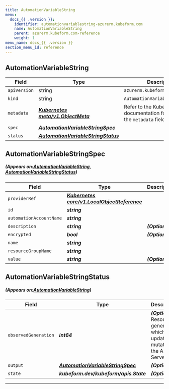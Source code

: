 ```yaml
---
title: AutomationVariableString
menu:
  docs_{{ .version }}:
    identifier: automationvariablestring-azurerm.kubeform.com
    name: AutomationVariableString
    parent: azurerm.kubeform.com-reference
    weight: 1
menu_name: docs_{{ .version }}
section_menu_id: reference
---
```


## AutomationVariableString
| Field | Type | Description |
| ------ | ----- | ----------- |
| `apiVersion` | string | `azurerm.kubeform.com/v1alpha1` |
|    `kind` | string | `AutomationVariableString` |
| `metadata` | ***[Kubernetes meta/v1.ObjectMeta](https://kubernetes.io/docs/reference/generated/kubernetes-api/v1.13/#objectmeta-v1-meta)***|Refer to the Kubernetes API documentation for the fields of the `metadata` field.|
| `spec` | ***[AutomationVariableStringSpec](#AutomationVariableStringSpec)***||
| `status` | ***[AutomationVariableStringStatus](#AutomationVariableStringStatus)***||
## AutomationVariableStringSpec
##### (Appears on:[AutomationVariableString](#AutomationVariableString), [AutomationVariableStringStatus](#AutomationVariableStringStatus))
| Field | Type | Description |
| ------ | ----- | ----------- |
| `providerRef` | ***[Kubernetes core/v1.LocalObjectReference](https://kubernetes.io/docs/reference/generated/kubernetes-api/v1.13/#localobjectreference-v1-core)***||
| `id` | ***string***||
| `automationAccountName` | ***string***||
| `description` | ***string***| ***(Optional)*** |
| `encrypted` | ***bool***| ***(Optional)*** |
| `name` | ***string***||
| `resourceGroupName` | ***string***||
| `value` | ***string***| ***(Optional)*** |
## AutomationVariableStringStatus
##### (Appears on:[AutomationVariableString](#AutomationVariableString))
| Field | Type | Description |
| ------ | ----- | ----------- |
| `observedGeneration` | ***int64***| ***(Optional)*** Resource generation, which is updated on mutation by the API Server.|
| `output` | ***[AutomationVariableStringSpec](#AutomationVariableStringSpec)***| ***(Optional)*** |
| `state` | ***kubeform.dev/kubeform/apis.State***| ***(Optional)*** |
---
